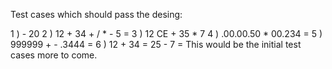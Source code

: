 Test cases which should pass the desing:

  1 ) - 20
  2 ) 12 + 34 + / * - 5 =
  3 ) 12 CE + 35 * 7
  4 ) .00.00.50 * 00.234 =
  5 ) 999999 + - .3444 =
  6 ) 12 + 34 = 25 - 7 =
 This would be the initial test cases more to come.
